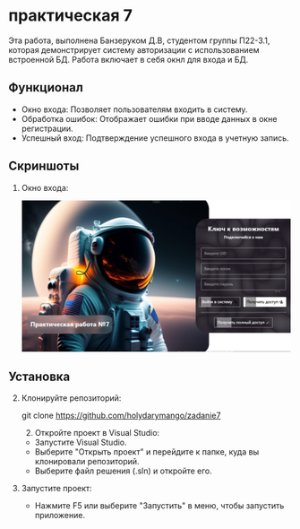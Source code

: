 # практическая 7
Эта работа, выполнена Банзеруком Д.В, студентом группы П22-3.1, которая демонстрирует систему авторизации с использованием встроенной БД. Работа включает в себя окнл для входа и БД.

## Функционал

- Окно входа: Позволяет пользователям входить в систему.
- Обработка ошибок: Отображает ошибки при вводе данных в окне регистрации.
- Успешный вход: Подтверждение успешного входа в учетную запись.


## Скриншоты

1. Окно входа:
   
   ![](https://github.com/holydarymango/zadanie7/blob/master/scrin/prak7.jpg)

## Установка

2. Клонируйте репозиторий:
   
   git clone https://github.com/holydarymango/zadanie7
    
   2. Откройте проект в Visual Studio:
   - Запустите Visual Studio.
   - Выберите "Открыть проект" и перейдите к папке, куда вы клонировали репозиторий.
   - Выберите файл решения (.sln) и откройте его.    

3. Запустите проект:
   - Нажмите F5 или выберите "Запустить" в меню, чтобы запустить приложение.
